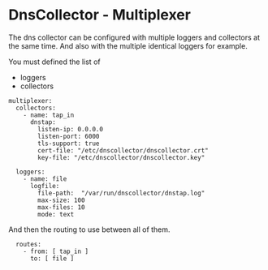 # DnsCollector - Multiplexer

The dns collector can be configured with multiple loggers and collectors at the same time.
And also with the multiple identical loggers for example.


You must defined the list of 
- loggers
- collectors 

```
multiplexer:
  collectors:
    - name: tap_in
      dnstap:
        listen-ip: 0.0.0.0
        listen-port: 6000
        tls-support: true
        cert-file: "/etc/dnscollector/dnscollector.crt"
        key-file: "/etc/dnscollector/dnscollector.key"

  loggers:
    - name: file
      logfile:
        file-path:  "/var/run/dnscollector/dnstap.log"
        max-size: 100
        max-files: 10
        mode: text
```

And then the routing to use between all of them.

```
  routes:
    - from: [ tap_in ]
      to: [ file ]
```

